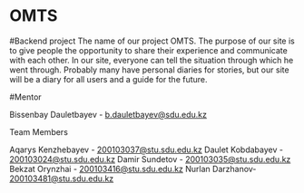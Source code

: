 # OMTS
#Backend project
The name of our project OMTS. 
The purpose of our site is to give people the opportunity to share their experience and communicate with each other. 
In our site, everyone can tell the situation through which he went through. Probably many have personal diaries for stories, 
but our site will be a diary for all users and a guide for the future.

#Mentor 

Bissenbay Dauletbayev - b.dauletbayev@sdu.edu.kz


Team Members

Aqarys Kenzhebayev - 200103037@stu.sdu.edu.kz
Daulet Kobdabayev - 200103024@stu.sdu.edu.kz
Damir Sundetov - 200103035@stu.sdu.edu.kz
Bekzat Orynzhai - 200103416@stu.sdu.edu.kz
Nurlan Darzhanov- 200103481@stu.sdu.edu.kz
